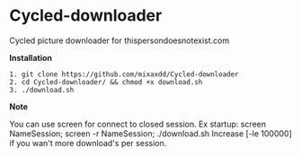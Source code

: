 # Cycled-downloader
Cycled picture downloader for thispersondoesnotexist.com

<b>Installation</b>
```
1. git clone https://github.com/mixaxdd/Cycled-downloader
2. cd Cycled-downloader/ && chmod +x download.sh
3. ./download.sh
```
<b>Note</b>

You can use screen for connect to closed session.
Ex startup: screen NameSession; screen -r NameSession; ./download.sh
Increase [-le 100000] if you wan't more download's per session.

